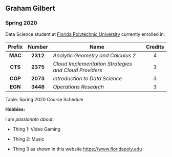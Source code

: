 ## Graham Gilbert

### Spring 2020 

Data Science student at [Florida Polytechnic University](https://www.floridapoly.edu) currently enrolled in: 

| Prefix | Number | Name | Credits |
|:------:|:-----:|---------|:------:|
|**MAC**|**2312**|_Analytic Geometry and Calculus 2_|4|
|**CTS**|**2375**|_Cloud Implementation Strategies and Cloud Providers_|3|
|**COP**|**2073**|_Introduction to Data Science_|3|
|**EGN**|**3448**|_Operations Research_|3|
Table: Spring 2020 Course Schedule

**Hobbies:**

I am _passionate about_: 

- Thing 1: Video Gaming

- Thing 2: Music

- Thing 3 as shown in this website <https://www.floridapoly.edu>
